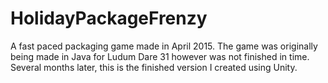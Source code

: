 # HolidayPackageFrenzy
A fast paced packaging game made in April 2015. The game was originally being made in Java for Ludum Dare 31 however was not finished in time.
Several months later, this is the finished version I created using Unity.
